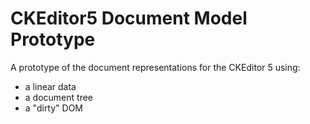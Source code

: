 # CKEditor5 Document Model Prototype

A prototype of the document representations for the CKEditor 5 using:
- a linear data
- a document tree
- a "dirty" DOM